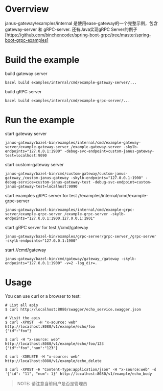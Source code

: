# Overrview

janus-gateway/examples/internal 是使用ease-gateway的一个完整示例，包含gateway-server 和 gRPC-server. 还有Java实现gRPC Server的例子 [https://github.com/binchencoder/spring-boot-grpc/tree/master/spring-boot-grpc-examples]

# Build the example

build gateway server
```
bazel build examples/internal/cmd/example-gateway-server/... 
```

build gRPC server
```
bazel build examples/internal/cmd/example-grpc-server/...
```

# Run the example

start gateway server
```shell
janus-gateway/bazel-bin/examples/internal/cmd/example-gateway-server/example-gateway-server_/example-gateway-server -skylb-endpoints="127.0.0.1:1900" -debug-svc-endpoint=custom-janus-gateway-test=localhost:9090
```

start custom-gateway server
```shell
janus-gateway/bazel-bin/cmd/custom-gateway/custom-janus-gateway_/custom-janus-gateway -skylb-endpoints="127.0.0.1:1900" -debug-service=custom-janus-gateway-test -debug-svc-endpoint=custom-janus-gateway-test=localhost:9090
```

start examples gRPC server for test //examples/internal/cmd/example-grpc-server
```shell
janus-gateway/bazel-bin/examples/internal/cmd/example-grpc-server/example-grpc-server_/example-grpc-server -skylb-endpoints="127.0.0.1:1900,127.0.0.1:1901"
```

start gRPC server for test //cmd/gateway
```shell
janus-gateway/bazel-bin/examples/grpc-server/grpc-server_/grpc-server -skylb-endpoints="127.0.0.1:1900"
```

start //cmd/gateway
```shell
janus-gateway/bazel-bin/cmd/gateway/gateway_/gateway -skylb-endpoints="127.0.0.1:1900" -v=2 -log_dir=.
```

# Usage

You can use curl or a browser to test:
```
# List all apis
$ curl http://localhost:8080/swagger/echo_service.swagger.json

# Visit the apis
$ curl -XPOST  -H "x-source: web" http://localhost:8080/v1/example/echo/foo
{"id":"foo"}

$ curl -H "x-source: web"  http://localhost:8080/v1/example/echo/foo/123
{"id":"foo","num":"123"}

$ curl -XDELETE -H "x-source: web"  http://localhost:8080/v1/example/echo_delete

$ curl -XPOST -H "Content-Type:application/json" -H "x-source:web" -d '{"id": "11", "num": 1}' http://localhost:8080/v1/example/echo_body
```

> NOTE: 请注意当前用户是否是管理员